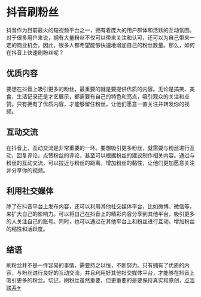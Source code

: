# 抖音刷粉丝

抖音作为目前最火的短视频平台之一，拥有着庞大的用户群体和活跃的互动氛围。对于很多用户来说，拥有大量粉丝不仅可以带来关注和认可，还可以为自己带来一定的商业机会。因此，很多人都希望能够快速地增加自己的粉丝数量。那么，如何在抖音上快速刷粉丝呢？

## 优质内容
要想在抖音上吸引更多的粉丝，最重要的就是要提供优质的内容。无论是搞笑、美食、生活记录还是才艺展示，都需要有自己的特色和亮点，吸引观众的关注和点赞。只有拥有了优质内容，才能够留住粉丝，让他们愿意一直关注并转发你的视频。

## 互动交流
在抖音上，互动交流是非常重要的一环。要想吸引更多粉丝，就需要与粉丝进行互动，回复评论，点赞粉丝的评论，甚至可以根据粉丝的建议制作相关内容。通过与粉丝的互动交流，可以拉近与粉丝的距离，增加粉丝的黏性，让他们更加愿意关注并分享你的视频。

## 利用社交媒体
除了在抖音平台上发布内容，还可以利用其他社交媒体平台，比如微博、微信等，来扩大自己的影响力。可以将自己在抖音上的精彩内容分享到其他平台，吸引更多的人关注自己的账号。同时，也可以通过在其他平台上和粉丝进行互动，增加粉丝的粘性和活跃度。

## 结语
刷粉丝并不是一件容易的事情，需要持之以恒，不断努力。只有拥有了优质的内容，与粉丝进行良好的互动交流，并且利用好其他社交媒体平台，才能够在抖音上吸引更多的粉丝。切记，刷粉丝虽然重要，但更重要的是要保持真实和原创，[点我联系✈](https://www.k02.cc)